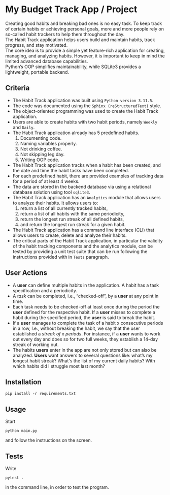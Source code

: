 # My Budget Track App / Project

Creating good habits and breaking bad ones is no easy task. To keep track of certain habits or achieving personal goals, more and more people rely on so-called habit trackers to help them throughout the day.<br>
The Habit Track application helps users build and maintain habits, track progress, and stay motivated.<br>
The core idea is to provide a simple yet feature-rich application for creating, managing, and analyzing habits. However, it is important to keep in mind the limited advanced database capabilities.<br>
Python’s OOP simplifies maintainability, while SQLite3 provides a lightweight, portable backend.

## Criteria

- The Habit Track application was built using `Python version 3.11.5`.
- The code was documented using the `Sphinx (reStructuredText)` style.
- The object-oriented programming was used to create the Habit Track application.
- Users are able to create habits with two habit periods, namely `Weekly` and `Daily`.
- The Habit Track application already has 5 predefined habits.
	1. Documenting code.
	2. Naming variables properly.
	3. Not drinking coffee.
	4. Not skipping leg day.
	5. Writing OOP code.
- The Habit Track application tracks when a habit has been created, and the date and time the habit tasks have been completed.
- For each predefined habit, there are provided examples of tracking data for a period of at least 4 weeks.
- The data are stored in the backend database via using a relational database solution using tool `sqlite3`.
- The Habit Track application has an `Analytics` module that allows users to analyze their habits. It allows users to:
	1. return a list of all currently tracked habits,
	2. return a list of all habits with the same periodicity,
	3. return the longest run streak of all defined habits,
	4. and return the longest run streak for a given habit.
- The Habit Track application has a command line interface (CLI) that allows users to create, delete and analyze their habits.
- The critical parts of the Habit Track application, in particular the validity of the habit tracking components and the analytics module, can be tested by providing a unit test suite that can be run following the instructions provided with in `Tests` paragraph.

## User Actions

- A **user** can define multiple habits in the application. A habit has a task specification and a periodicity.
- A *task* can be completed, i.e., “checked-off”, by a **user** at any point in time.
- Each task needs to be checked-off at least once during the period the **user** defined for the respective habit. If a **user** misses to complete a habit during the specified period, the **user** is said to break the habit.
- If a **user** manages to complete the task of a habit x consecutive periods in a row, I.e., without breaking the habit, we say that the user established a *streak of x periods*. For instance, if a **user** wants to work out every day and does so for two full weeks, they establish a 14-day streak of working out.
- The habits **users** enter in the app are not only stored but can also be analyzed. **Users** want answers to several questions like: what’s my longest habit streak? What's the list of my current daily habits? With which habits did I struggle most last month?

## Installation

```commandline
pip install -r requirements.txt
```

## Usage

Start

```commandline
python main.py
```

and follow the instructions on the screen.

## Tests

Write

```commandline
pytest .
```

in the command line, in order to test the program.